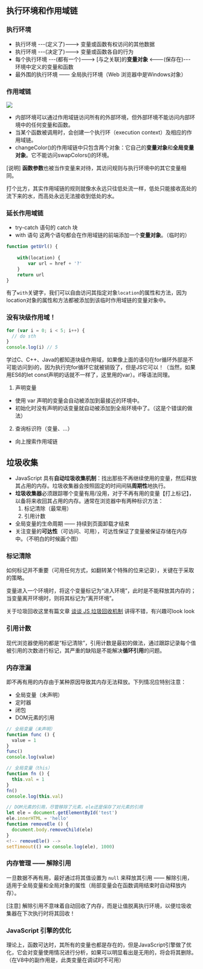 ## 执行环境和作用域链
### 执行环境
- 执行环境 ---(定义了)---> 变量或函数有权访问的其他数据
- 执行环境 ---(决定了)---> 变量或函数各自的行为
- 每个执行环境 ---(都有一个)---> [与之关联]的**变量对象** <---(保存在)--- 环境中定义的变量和函数
- 最外围的执行环境 —— 全局执行环境（Web 浏览器中是Windows对象）


### 作用域链
![](https://p9-juejin.byteimg.com/tos-cn-i-k3u1fbpfcp/4ceea4f5b84945be96d34d03afc7730e~tplv-k3u1fbpfcp-watermark.image)

- 内部环境可以通过作用域链访问所有的外部环境，但外部环境不能访问内部环境中的任何变量和函数。
- 当某个函数被调用时，会创建一个执行环（execution context）及相应的作用域链。
- changeColor()的作用域链中只包含两个对象：它自己的**变量对象**和**全局变量对象**。它不能访问swapColors()的环境。

[说明] **函数参数**也被当作变量来对待，其访问规则与执行环境中的其它变量相同。

打个比方，其实作用域链的规则就像水永远只往低处流一样，低处只能接收高处的流下来的水，而高处永远无法接收到低处的水。

### 延长作用域链
- try-catch 语句的 catch 块
- with 语句
这两个语句都会在作用域链的前端添加一个**变量对象**。（临时的）

```Javascript
function getUrl() {
    
    with(location) {
        var url = href + '?'
    }
    return url
}
```
有了`with`关键字，我们可以自由访问其指定对象`location`的属性和方法，因为location对象的属性和方法都被添加到该临时作用域链的变量对象中。


### 没有块级作用域！

``` Javascript
for (var i = 0; i < 5; i++) {
  // do sth
}
console.log(i) // 5
```

学过C、C++、Java的都知道块级作用域，如果像上面的语句在for循环外部是不可能访问到i的，因为执行完for循环它就被销毁了，但是JS它可以！（当然，如果用ES6的let const声明的话就不一样了，这里用的var）。if等语法同理。

1. 声明变量
- 使用 var 声明的变量会自动被添加到最接近的环境中。
- 初始化时没有声明的话变量就自动被添加到全局环境中了。（这是个错误的做法）

2. 查询标识符（变量、...）
- 向上搜索作用域链


## 垃圾收集

- JavaScript 具有**自动垃圾收集机制**：找出那些不再继续使用的变量，然后释放其占用的内存。垃圾收集器会按照固定的时间间隔**周期性**地执行。
- **垃圾收集器**必须跟踪哪个变量有用/没用，对于不再有用的变量【打上标记】，以备将来收回其占用的内存。通常在浏览器中有两种标识方法：
  1. 标记清除（最常用）
  2. 引用计数
- 全局变量的生命周期 —— 持续到页面卸载才结束
- 关注变量的**可达性**（可访问、可用），可达性保证了变量被保证存储在内存中。（不明白的时候画个图）

### 标记清除
如何标记并不重要（可用任何方式，如翻转某个特殊的位来记录），关键在于采取的策略。

变量进入一个环境时，将这个变量标记为“进入环境”，此时是不能释放其内存的；当变量离开环境时，则将其标记为“离开环境”。

关于垃圾回收这里有篇文章 [谈谈 JS 垃圾回收机制](https://segmentfault.com/a/1190000018605776) 讲得不错，有兴趣可look look

### 引用计数
现代浏览器使用的都是“标记清除”，引用计数是最初的做法，通过跟踪记录每个值被引用的次数进行标记，其严重的缺陷是不能解决**循环引用**的问题。

### 内存泄漏
即不再有用的内存由于某种原因导致其内存无法释放。下列情况应特别注意：
- 全局变量（未声明）
- 定时器
- 闭包
- DOM元素的引用

```Javascript
// 全局变量（未声明）
function func () {
  value = 1
}
func()
console.log(value)

// 全局变量（this）
function fn () {
  this.val = 1
}
fn()
console.log(this.val)

// DOM元素的引用，尽管移除了元素，ele还是保存了对元素的引用
let ele = document.getElementById('test')
ele.innerHTML = 'hello'
function removeEle () {
  document.body.removeChild(ele)
}
<!-- removeEle() -->
setTimeout(() => console.log(ele), 1000)
```


### 内存管理 —— 解除引用
一旦数据不再有用，最好通过将其值设置为 `null` 来释放其引用 —— 解除引用，适用于全局变量和全局对象的属性（局部变量会在函数调用结束时自动释放内存）。

[注意] 解除引用不意味着自动回收了内存，而是让值脱离执行环境，以便垃圾收集器在下次执行时将其回收！

### JavaScript 引擎的优化
理论上，函数可达时，其所有的变量也都是存在的，但是JavaScript引擎做了优化，它会对变量使用情况进行分析，如果可以明显看出是无用的，将会将其删除。（在V8中的副作用是，此类变量在调试时不可用）